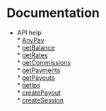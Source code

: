 # Documentation

* API help<br/>
         * [AnyPay](api-reference/anypay.md)<br/>
                 * [getBalance](api-reference/balance.md)<br/>
                 * [getRates](api-reference/rates.md)<br/>
                 * [getCommissions](api-reference/commission.md)<br/>
                 * [getPayments](api-reference/payments.md)<br/>
                 * [getPayouts](api-reference/payouts.md)<br/>
                 * [getIps](api-reference/Ips.md)<br/>
                 * [createPayout](api-reference/create_payout.md)<br/>
                 * [createSession](api-reference/server.md)